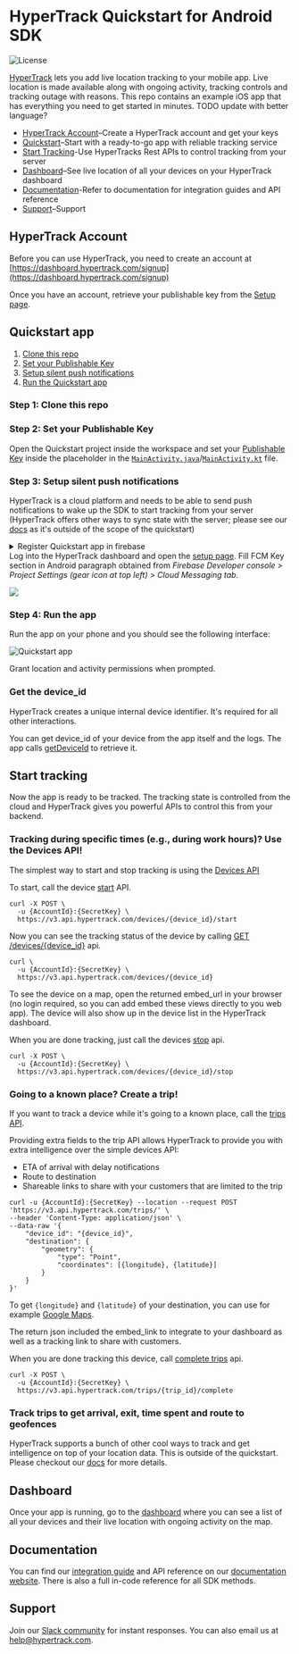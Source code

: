 # HyperTrack Quickstart for Android SDK

![License](https://img.shields.io/github/license/hypertrack/quickstart-android.svg)

[HyperTrack](https://www.hypertrack.com) lets you add live location tracking to your mobile app.
Live location is made available along with ongoing activity, tracking controls and tracking outage with reasons.
This repo contains an example iOS app that has everything you need to get started in minutes.
TODO update with better language?

* [HyperTrack Account](#publishable-key)–Create a HyperTrack account and get your keys
* [Quickstart](#quickstart-app)–Start with a ready-to-go app with reliable tracking service
* [Start Tracking](#start-tracking)-Use HyperTracks Rest APIs to control tracking from your server
* [Dashboard](#dashboard)–See live location of all your devices on your HyperTrack dashboard
* [Documentation](#documentation)-Refer to documentation for integration guides and API reference
* [Support](#support)–Support

## HyperTrack Account

Before you can use HyperTrack, you need to create an account at [https://dashboard.hypertrack.com/signup](https://dashboard.hypertrack.com/signup)

Once you have an account, retrieve your publishable key from the [Setup page](https://dashboard.hypertrack.com/setup).

## Quickstart app

1. [Clone this repo](#step-1-clone-this-repo)
3. [Set your Publishable Key](#step-3-set-your-publishable-key)
4. [Setup silent push notifications](#step-4-setup-silent-push-notifications)
5. [Run the Quickstart app](#step-5-run-the-quickstart-app)

### Step 1: Clone this repo

### Step 2: Set your Publishable Key

Open the Quickstart project inside the workspace and set your [Publishable Key](#publishable-key) inside the placeholder
in the [`MainActivity.java`](https://github.com/hypertrack/quickstart-android/blob/9491b1fc8d8a0d4af8339552257cfda5917bda27/quickstart-java/app/src/main/java/com/hypertrack/quickstart/MainActivity.java#L16)/[`MainActivity.kt`](https://github.com/hypertrack/quickstart-android/blob/9491b1fc8d8a0d4af8339552257cfda5917bda27/quickstart-kotlin/app/src/main/java/com/hypertrack/quickstart/MainActivity.kt#L89) file.

### Step 3: Setup silent push notifications

HyperTrack is a cloud platform and needs to be able to send push notifications to wake up the SDK to start tracking from
your server (HyperTrack offers other ways to sync state with the server; please see our [docs](TODO) as it's outside of the scope of the quickstart)

<details>
  <summary>Register Quickstart app in firebase</summary>
  <br/>
  <p>1. Goto <a href="https://console.firebase.google.com/">Firebase Console</a> and create test project (or you can reuse existing one)</p>
  <img src="Images/add-app-to-test-project.png"/>
  <p>2. Register new Android application using <code>com.hypertrack.quickstart.android.github</code> package name.</p>
  <img src="Images/register-quickstart-app.png"/>
  <p>3. Download <code>google-services.json</code> file and copy it to <code>/quickstart-java/app</code> or <code>/quickstart-kotlin/app/</code> folder.</p>
  <img src="Images/download-google-services-json.png"/>

</details>
Log into the HyperTrack dashboard and open the <a href="https://dashboard.hypertrack.com/setup#server_device_communication">setup page</a>.
Fill FCM Key section in Android paragraph obtained from <i>Firebase Developer console > Project Settings (gear icon at top left) > Cloud Messaging tab.</i></p>
<img src="Images/copy-server-key.png"/>

### Step 4: Run the app

Run the app on your phone and you should see the following interface:

![Quickstart app](Images/On_Device.png)

Grant location and activity permissions when prompted.

### Get the device_id

HyperTrack creates a unique internal device identifier. It's required for all other interactions.

You can get device_id of your device from the app itself and the logs. The app calls
[getDeviceId](https://docs.hypertrack.com/#references-sdks-android-get-device-id) to retrieve it. 

## Start tracking

Now the app is ready to be tracked. The tracking state is controlled from the cloud and HyperTrack gives you powerful APIs
to control this from your backend.

### Tracking during specific times (e.g., during work hours)? Use the Devices API!

The simplest way to start and stop tracking is using the [Devices API](https://docs.hypertrack.com/#references-apis-devices)

To start, call the device [start](https://docs.hypertrack.com/?shell#references-apis-devices-post-devices-device_id-start) API.

```
curl -X POST \
  -u {AccountId}:{SecretKey} \
  https://v3.api.hypertrack.com/devices/{device_id}/start
```


Now you can see the tracking status of the device by calling
[GET /devices/{device_id}](https://docs.hypertrack.com/?shell#references-apis-devices-get-devices) api.

```
curl \
  -u {AccountId}:{SecretKey} \
  https://v3.api.hypertrack.com/devices/{device_id}
```

To see the device on a map, open the returned embed_url in your browser (no login required, so you can add embed these views directly to you web app).
The device will also show up in the device list in the HyperTrack dashboard.

When you are done tracking, just call the devices [stop](https://docs.hypertrack.com/?shell#references-apis-devices-post-devices-device_id-stop) api.

```
curl -X POST \
  -u {AccountId}:{SecretKey} \
  https://v3.api.hypertrack.com/devices/{device_id}/stop
```

### Going to a known place? Create a trip!

If you want to track a device while it's going to a known place, call the [trips API](https://docs.hypertrack.com/#references-apis-trips-post-trips).

Providing extra fields to the trip API allows HyperTrack to provide you with extra intelligence over the simple devices API:
* ETA of arrival with delay notifications
* Route to destination
* Shareable links to share with your customers that are limited to the trip

```curl
curl -u {AccountId}:{SecretKey} --location --request POST 'https://v3.api.hypertrack.com/trips/' \
--header 'Content-Type: application/json' \
--data-raw '{
    "device_id": "{device_id}",
    "destination": {
        "geometry": {
            "type": "Point",
            "coordinates": [{longitude}, {latitude}]
        }
    }
}'
```
To get `{longitude}` and `{latitude}` of your destination, you can use for example [Google Maps](https://support.google.com/maps/answer/18539?co=GENIE.Platform%3DDesktop&hl=en).

The return json included the embed_link to integrate to your dashboard as well as a tracking link to share with customers.

When you are done tracking this device, call [complete trips](https://docs.hypertrack.com/#references-apis-trips-post-trips-trip_id-complete) api.
```
curl -X POST \
  -u {AccountId}:{SecretKey} \
  https://v3.api.hypertrack.com/trips/{trip_id}/complete
```

### Track trips to get arrival, exit, time spent and route to geofences

HyperTrack supports a bunch of other cool ways to track and get intelligence on top of your location data. This is
outside of the quickstart. Please checkout our [docs](https://docs.hypertrack.com/) for more details.

## Dashboard

Once your app is running, go to the [dashboard](https://dashboard.hypertrack.com/devices) where you can see a list of all your devices and their live location with ongoing activity on the map.

## Documentation

You can find our [integration guide](https://docs.hypertrack.com/#guides-sdks-android) and API reference on our [documentation website](https://docs.hypertrack.com/#references-sdks-android). There is also a full in-code reference for all SDK methods.

## Support
Join our [Slack community](https://join.slack.com/t/hypertracksupport/shared_invite/enQtNDA0MDYxMzY1MDMxLTdmNDQ1ZDA1MTQxOTU2NTgwZTNiMzUyZDk0OThlMmJkNmE0ZGI2NGY2ZGRhYjY0Yzc0NTJlZWY2ZmE5ZTA2NjI) for instant responses. You can also email us at help@hypertrack.com.
